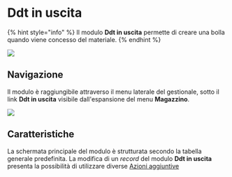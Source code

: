 # Ddt in uscita

{% hint style="info" %}
Il modulo **Ddt in uscita** permette di creare una bolla quando viene concesso del materiale.
{% endhint %}

![](https://firebasestorage.googleapis.com/v0/b/gitbook-x-prod.appspot.com/o/spaces%2F-LZJeLg23eVDvrCv74U7-887967055%2Fuploads%2FPR8kBVxLgSmrfSjVdM2k%2Ffile.png?alt=media)

## Navigazione

Il modulo è raggiungibile attraverso il menu laterale del gestionale, sotto il link **Ddt in uscita** visibile dall'espansione del menu **Magazzino**.

![](https://firebasestorage.googleapis.com/v0/b/gitbook-x-prod.appspot.com/o/spaces%2F-LZJeLg23eVDvrCv74U7-887967055%2Fuploads%2FJ2WdjL5l0uTd8PXIjhTb%2Ffile.png?alt=media)

## Caratteristiche

La schermata principale del modulo è strutturata secondo la tabella generale predefinita. La modifica di un _record_ del modulo **Ddt in uscita** presenta la possibilità di utilizzare diverse [Azioni aggiuntive](plugin.md)
